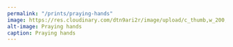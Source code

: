 ```yaml
---
permalink: "/prints/praying-hands"
image: https://res.cloudinary.com/dtn9ari2r/image/upload/c_thumb,w_200,g_face/v1534677087/prints/DSC03132.jpg
alt-image: Praying hands
caption: Praying hands
---
```


